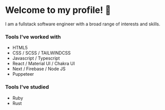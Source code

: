 # Welcome to my profile! 👋

I am a fullstack software engineer with a broad range of interests and skills.

### Tools I've worked with 

- HTML5
- CSS / SCSS / TAILWINDCSS
- Javascript / Typescript
- React / Material UI / Chakra UI
- Next / Firebase / Node JS
- Puppeteer

### Tools I've studied

 - Ruby
 - Rust

